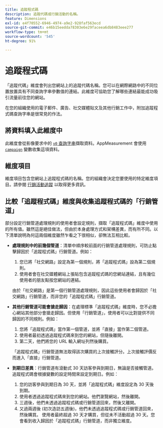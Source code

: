 ```yaml
---
title: 追蹤程式碼
description: 追蹤代碼或行銷活動的名稱。
feature: Dimensions
exl-id: e4f70552-6946-4974-a9e2-928faf563ecd
source-git-commit: e46b15eedda78303e6e29faceea6db8483eee277
workflow-type: tm+mt
source-wordcount: '545'
ht-degree: 91%

---
```


# 追蹤程式碼

「追蹤代碼」維度會列出您網站上的追蹤代碼名稱。您可以在網際網路中的不同位置放置具有不同查詢字串參數值的連結。此維度可協助您了解哪些連結最能成功吸引流量前往您的網站。

在您的組織使用的電子郵件、廣告、社交媒體貼文及其他行銷工作中，附加追蹤程式碼查詢字串是很常見的作法。

## 將資料填入此維度中

此維度會從影像要求中的 [`v0` 查詢字串](/help/implement/validate/query-parameters.md)擷取資料。AppMeasurement 會使用 [`campaign`](/help/implement/vars/page-vars/campaign.md) 變數收集這項資料。

## 維度項目

維度項目包含您網站上追蹤程式碼的名稱。您的組織會決定您要使用的特定維度項目。請參閱 [行銷活動追蹤](/help/implement/use-cases/campaign-tracking.md) 以取得更多資訊。

## 比較「追蹤程式碼」維度與收集追蹤程式碼的「行銷管道」

部分設定行銷管道處理規則的使用者會設定規則，擷取「追蹤程式碼」維度中使用的所有值。雖然這是絕佳做法，但由於本身處理方式和架構差異，而有所不同。以下清單說明為何這兩個維度雖然乍看之下很相似，卻無法互相比較。

* **處理規則中的前幾個管道**：清單中順序較前面的行銷管道處理規則，可防止點擊歸因於「追蹤程式碼」行銷管道。例如：

   1. 您已將「社交網路」設定為第一個規則，將「追蹤程式碼」設為第二個規則。
   2. 使用者會在社交媒體網站上張貼包含追蹤程式碼的您網站連結，且有幾位使用者的朋友點按您網站的連結。

   由於「社交網路」是第一個行銷管道處理規則，因此這些使用者會歸因於「社交網路」行銷管道，而非您的「追蹤程式碼」行銷管道。
* **其他行銷管道可能會搶走歸因**：在處理標準「追蹤程式碼」維度時，您不必擔心網站其他部分會搶走歸因。但使用「行銷管道」，使用者可以比對提供不同歸因的不同規則。例如：
   1. 您將「追蹤程式碼」當作第一個管道，並將「直接」當作第二個管道。
   2. 使用者最初透過追蹤程式碼來到您的網站，但隨後離開。
   3. 第二天，他們將您的 URL 輸入網址列然後購買。

   「追蹤程式碼」行銷管道無法取得該次購買的上次接觸評分。上次接觸評價反而進入「直接」行銷管道。
* **到期日差異**：行銷管道有滾動式 30 天訪客參與到期日，無論是否接觸管道。追蹤程式碼會根據變數的設定時間來設定到期日。例如：
   1. 您的訪客參與到期日為 30 天，並將「追蹤程式碼」維度設定為 30 天後到期。
   2. 使用者透過追蹤程式碼來到您的網站。他們瀏覽網站，然後離開。
   3. 三週後，他們未透過追蹤程式碼或行銷管道回來，然後又離開。
   4. 又過兩週後 (初次造訪五週後)，他們未透過追蹤程式碼或行銷管道回來，然後購買。
   使用者最終超過 30 天才購買，但從未不活動超過 30 天。您會看到收入歸因於「追蹤程式碼」行銷管道，而非獨立維度。
